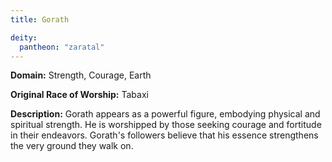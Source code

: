 ```yaml
---
title: Gorath

deity: 
  pantheon: "zaratal"
---
```


**Domain:** Strength, Courage, Earth

**Original Race of Worship:** Tabaxi

**Description:** Gorath appears as a powerful figure, embodying physical and spiritual strength. He is worshipped by those seeking courage and fortitude in their endeavors. Gorath's followers believe that his essence strengthens the very ground they walk on.

<!--more-->

